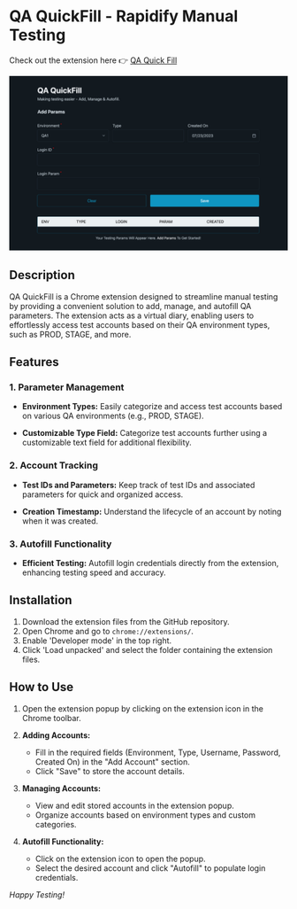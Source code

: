 # QA QuickFill - Rapidify Manual Testing

Check out the extension here 👉 [QA Quick Fill](https://chromewebstore.google.com/detail/qa-quickfill/loaffnojpnmaceobeiibbffmdopejbpl)

![preview](./preview.png)

## Description

QA QuickFill is a Chrome extension designed to streamline manual testing by providing a convenient solution to add, manage, and autofill QA parameters. The extension acts as a virtual diary, enabling users to effortlessly access test accounts based on their QA environment types, such as PROD, STAGE, and more.

## Features

### 1. Parameter Management

- **Environment Types:** Easily categorize and access test accounts based on various QA environments (e.g., PROD, STAGE).

- **Customizable Type Field:** Categorize test accounts further using a customizable text field for additional flexibility.

### 2. Account Tracking

- **Test IDs and Parameters:** Keep track of test IDs and associated parameters for quick and organized access.

- **Creation Timestamp:** Understand the lifecycle of an account by noting when it was created.

### 3. Autofill Functionality

- **Efficient Testing:** Autofill login credentials directly from the extension, enhancing testing speed and accuracy.

## Installation

1. Download the extension files from the GitHub repository.
2. Open Chrome and go to `chrome://extensions/`.
3. Enable 'Developer mode' in the top right.
4. Click 'Load unpacked' and select the folder containing the extension files.

## How to Use

1. Open the extension popup by clicking on the extension icon in the Chrome toolbar.

2. **Adding Accounts:**

   - Fill in the required fields (Environment, Type, Username, Password, Created On) in the "Add Account" section.
   - Click "Save" to store the account details.

3. **Managing Accounts:**

   - View and edit stored accounts in the extension popup.
   - Organize accounts based on environment types and custom categories.

4. **Autofill Functionality:**
   - Click on the extension icon to open the popup.
   - Select the desired account and click "Autofill" to populate login credentials.

_Happy Testing!_
